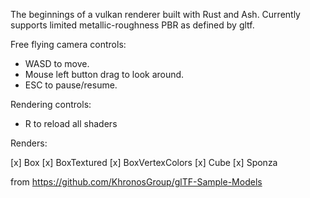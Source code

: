 The beginnings of a vulkan renderer built with Rust and Ash.
Currently supports limited metallic-roughness PBR as defined by gltf.

Free flying camera controls:
* WASD to move.
* Mouse left button drag to look around.
* ESC to pause/resume.

Rendering controls:
* R to reload all shaders

Renders:

[x] Box
[x] BoxTextured
[x] BoxVertexColors
[x] Cube
[x] Sponza

from https://github.com/KhronosGroup/glTF-Sample-Models
